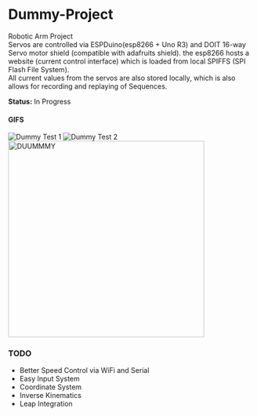 # Dummy-Project

Robotic Arm Project  
Servos are controlled via ESPDuino(esp8266 + Uno R3) and DOIT 16-way Servo motor shield (compatible with adafruits shield).
the esp8266 hosts a website (current control interface) which is loaded from local SPIFFS (SPI Flash File System).  
All current values from the servos are also stored locally, which is also allows for recording and replaying of Sequences.

**Status:** In Progress

#### GIFS
![Dummy Test 1](http://i.imgur.com/yWCVsk6.gif)
![Dummy Test 2](http://i.imgur.com/u3gIL13.gif)
<img src="http://i.imgur.com/yWCVsk6.gif" alt="DUUMMMY" height="400">

### TODO
- Better Speed Control via WiFi and Serial
- Easy Input System
- Coordinate System
- Inverse Kinematics
- Leap Integration
